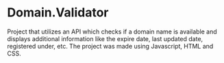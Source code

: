 # Domain.Validator
Project that utilizes an API which checks if a domain name is available
and displays additional information like the expire date, last updated
date, registered under, etc.
The project was made using Javascript, HTML and CSS.


